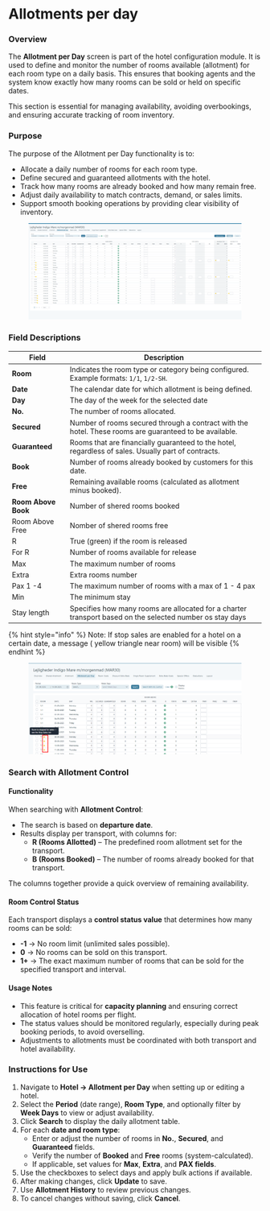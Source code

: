 # Allotments per day

### **Overview**

The **Allotment per Day** screen is part of the hotel configuration module. It is used to define and monitor the number of rooms available (allotment) for each room type on a daily basis. This ensures that booking agents and the system know exactly how many rooms can be sold or held on specific dates.

This section is essential for managing availability, avoiding overbookings, and ensuring accurate tracking of room inventory.

### **Purpose**

The purpose of the Allotment per Day functionality is to:

* Allocate a daily number of rooms for each room type.
* Define secured and guaranteed allotments with the hotel.
* Track how many rooms are already booked and how many remain free.
* Adjust daily availability to match contracts, demand, or sales limits.
* Support smooth booking operations by providing clear visibility of inventory.

<figure><img src="../../../.gitbook/assets/image (1) (1) (1) (1).png" alt=""><figcaption></figcaption></figure>

### **Field Descriptions**

| Field                | Description                                                                                              |
| -------------------- | -------------------------------------------------------------------------------------------------------- |
| **Room**             | Indicates the room type or category being configured. Example formats: `1/1`, `1/2-SH`.                  |
| **Date**             | The calendar date for which allotment is being defined.                                                  |
| **Day**              | The day of the week for the selected date                                                                |
| **No.**              | The number of rooms allocated.                                                                           |
| **Secured**          | Number of rooms secured through a contract with the hotel. These rooms are guaranteed to be available.   |
| **Guaranteed**       | Rooms that are financially guaranteed to the hotel, regardless of sales. Usually part of contracts.      |
| **Book**             | Number of rooms already booked by customers for this date.                                               |
| **Free**             | Remaining available rooms (calculated as allotment minus booked).                                        |
| **Room Above  Book** | Number of shered rooms booked                                                                            |
| Room Above Free      | Nomber of shered rooms free                                                                              |
| R                    | True (green) if the room is released                                                                     |
| For R                | Number of rooms available for release                                                                    |
| Max                  | The maximum number of rooms                                                                              |
| Extra                | Extra rooms number                                                                                       |
| Pax 1 -4             | The maximum number of rooms with a max of  1 - 4 pax                                                     |
| Min                  | The minimum stay                                                                                         |
| Stay length          | Specifies how many rooms are allocated for a charter transport based on the selected number os stay days |

{% hint style="info" %}
Note: If stop sales are enabled for a hotel on a certain date, a message ( yellow triangle near room) will be visible&#x20;
{% endhint %}

<figure><img src="../../../.gitbook/assets/image (1) (1) (1) (1) (1).png" alt=""><figcaption></figcaption></figure>



### Search with Allotment Control

#### **Functionality**

When searching with **Allotment Control**:

* The search is based on **departure date**.
* Results display per transport, with columns for:
  * **R (Rooms Allotted)** – The predefined room allotment set for the transport.
  * **B (Rooms Booked)** – The number of rooms already booked for that transport.

The columns together provide a quick overview of remaining availability.

#### **Room Control Status**

Each transport displays a **control status value** that determines how many rooms can be sold:

* **-1** → No room limit (unlimited sales possible).
* **0** → No rooms can be sold on this transport.
* **1+** → The exact maximum number of rooms that can be sold for the specified transport and interval.

#### **Usage Notes**

* This feature is critical for **capacity planning** and ensuring correct allocation of hotel rooms per flight.
* The status values should be monitored regularly, especially during peak booking periods, to avoid overselling.
* Adjustments to allotments must be coordinated with both transport and hotel availability.

### **Instructions for Use**

1. Navigate to **Hotel → Allotment per Day** when setting up or editing a hotel.
2. Select the **Period** (date range), **Room Type**, and optionally filter by **Week Days** to view or adjust availability.
3. Click **Search** to display the daily allotment table.
4. For each **date and room type**:
   * Enter or adjust the number of rooms in **No.**, **Secured**, and **Guaranteed** fields.
   * Verify the number of **Booked** and **Free** rooms (system-calculated).
   * If applicable, set values for **Max**, **Extra**, and **PAX fields**.
5. Use the checkboxes to select days and apply bulk actions if available.
6. After making changes, click **Update** to save.
7. Use **Allotment History** to review previous changes.
8. To cancel changes without saving, click **Cancel**.
